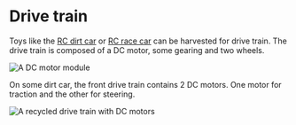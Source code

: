# Drive train

Toys like the [RC dirt car](/toys/rc-dirt-car) or [RC race car](/toys/rc-race-car) can be harvested 
for drive train. The drive train is composed of a DC motor, some gearing and two wheels.

![A DC motor module](/assets/modules/dc-motor-traction.jpg)

On some dirt car, the front drive train contains 2 DC motors. One motor for traction and the other for steering.

![A recycled drive train with DC motors](/assets/carmotor.jpg)
